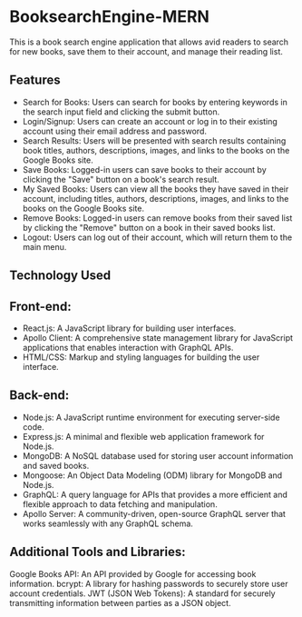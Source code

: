 # BooksearchEngine-MERN
This is a book search engine application that allows avid readers to search for new books, save them to their account, and manage their reading list.

## Features

* Search for Books: Users can search for books by entering keywords in the search input field and clicking the submit button.
* Login/Signup: Users can create an account or log in to their existing account using their email address and password.
* Search Results: Users will be presented with search results containing book titles, authors, descriptions, images, and links to the books on the Google Books site.
* Save Books: Logged-in users can save books to their account by clicking the "Save" button on a book's search result.
* My Saved Books: Users can view all the books they have saved in their account, including titles, authors, descriptions, images, and links to the books on the Google Books site.
* Remove Books: Logged-in users can remove books from their saved list by clicking the "Remove" button on a book in their saved books list.
* Logout: Users can log out of their account, which will return them to the main menu.


## Technology Used
## Front-end:
* React.js: A JavaScript library for building user interfaces.
* Apollo Client: A comprehensive state management library for JavaScript applications that enables interaction with GraphQL APIs.
* HTML/CSS: Markup and styling languages for building the user interface.
## Back-end:
* Node.js: A JavaScript runtime environment for executing server-side code.
* Express.js: A minimal and flexible web application framework for Node.js.
* MongoDB: A NoSQL database used for storing user account information and saved books.
* Mongoose: An Object Data Modeling (ODM) library for MongoDB and Node.js.
* GraphQL: A query language for APIs that provides a more efficient and flexible approach to data fetching and manipulation.
* Apollo Server: A community-driven, open-source GraphQL server that works seamlessly with any GraphQL schema.
## Additional Tools and Libraries:
Google Books API: An API provided by Google for accessing book information.
bcrypt: A library for hashing passwords to securely store user account credentials.
JWT (JSON Web Tokens): A standard for securely transmitting information between parties as a JSON object.

